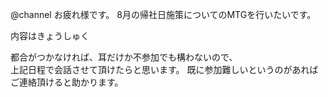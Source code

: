 @channel
お疲れ様です。
8月の帰社日施策についてのMTGを行いたいです。

内容はきょうしゅく





都合がつかなければ、耳だけか不参加でも構わないので、  
上記日程で会話させて頂けたらと思います。
既に参加難しいというのがあればご連絡頂けると助かります。